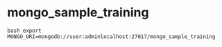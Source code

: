 # mongo_sample_training

`bash
export MONGO_URI=mongodb://user:adminlocalhost:27017/mongo_sample_training
`
